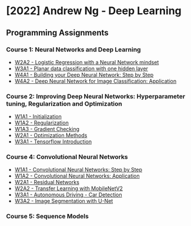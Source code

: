 # [2022] Andrew Ng - Deep Learning
## Programming Assignments
### Course 1: Neural Networks and Deep Learning
  - [W2A2 - Logistic Regression with a Neural Network mindset](Course1/C1W2A2/Logistic_Regression_with_a_Neural_Network_mindset.ipynb)
  - [W3A1 - Planar data classification with one hidden layer](Course1/C1W3A1/Planar_data_classification_with_one_hidden_layer.ipynb)
  - [W4A1 - Building your Deep Neural Network: Step by Step](Course1/C1W4A1/Building_your_Deep_Neural_Network_Step_by_Step.ipynb)
  - [W4A2 - Deep Neural Network for Image Classification: Application](Course1/C1W4A2/Deep_Neural_Network_Application.ipynb)
### Course 2: Improving Deep Neural Networks: Hyperparameter tuning, Regularization and Optimization
  - [W1A1 - Initialization](Course2/C2W1A1/Initialization.ipynb)
  - [W1A2 - Regularization](Course2/C2W1A2/Regularization.ipynb)
  - [W1A3 - Gradient Checking](Course2/C2W1A3/Gradient_Checking.ipynb)
  - [W2A1 - Optimization Methods](Course2/C2W2A1/Optimization_methods.ipynb)
  - [W3A1 - Tensorflow Introduction](Course2/C2W3A1/Tensorflow_introduction.ipynb)
### Course 4: Convolutional Neural Networks
  - [W1A1 - Convolutional Neural Networks: Step by Step](Course4/C4W1A1/Convolution_model_Step_by_Step_v1.ipynb)
  - [W1A2 - Convolutional Neural Networks: Application](Course4/C4W1A2/Convolution_model_Application.ipynb)
  - [W2A1 - Residual Networks](Course4/C4W2A1/Residual_Networks.ipynb)
  - [W2A2 - Transfer Learning with MobileNetV2](Course4/C4W2A2/Transfer_learning_with_MobileNet_v1.ipynb)
  - [W3A1 - Autonomous Driving - Car Detection]()
  - [W3A2 - Image Segmentation with U-Net]()
### Course 5: Sequence Models
